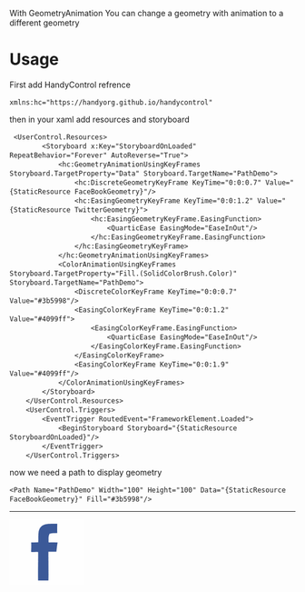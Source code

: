With GeometryAnimation You can change a geometry with animation to a different geometry

# Usage
First add HandyControl refrence
```
xmlns:hc="https://handyorg.github.io/handycontrol"
```
then in your xaml add resources and storyboard
```
 <UserControl.Resources>
        <Storyboard x:Key="StoryboardOnLoaded" RepeatBehavior="Forever" AutoReverse="True">
            <hc:GeometryAnimationUsingKeyFrames Storyboard.TargetProperty="Data" Storyboard.TargetName="PathDemo">
                <hc:DiscreteGeometryKeyFrame KeyTime="0:0:0.7" Value="{StaticResource FaceBookGeometry}"/>
                <hc:EasingGeometryKeyFrame KeyTime="0:0:1.2" Value="{StaticResource TwitterGeometry}">
                    <hc:EasingGeometryKeyFrame.EasingFunction>
                        <QuarticEase EasingMode="EaseInOut"/>
                    </hc:EasingGeometryKeyFrame.EasingFunction>
                </hc:EasingGeometryKeyFrame>
            </hc:GeometryAnimationUsingKeyFrames>
            <ColorAnimationUsingKeyFrames Storyboard.TargetProperty="Fill.(SolidColorBrush.Color)" Storyboard.TargetName="PathDemo">
                <DiscreteColorKeyFrame KeyTime="0:0:0.7" Value="#3b5998"/>
                <EasingColorKeyFrame KeyTime="0:0:1.2" Value="#4099ff">
                    <EasingColorKeyFrame.EasingFunction>
                        <QuarticEase EasingMode="EaseInOut"/>
                    </EasingColorKeyFrame.EasingFunction>
                </EasingColorKeyFrame>
                <EasingColorKeyFrame KeyTime="0:0:1.9" Value="#4099ff"/>
            </ColorAnimationUsingKeyFrames>
        </Storyboard>
    </UserControl.Resources>
    <UserControl.Triggers>
        <EventTrigger RoutedEvent="FrameworkElement.Loaded">
            <BeginStoryboard Storyboard="{StaticResource StoryboardOnLoaded}"/>
        </EventTrigger>
    </UserControl.Triggers>
```
now we need a path to display geometry
```
<Path Name="PathDemo" Width="100" Height="100" Data="{StaticResource FaceBookGeometry}" Fill="#3b5998"/>
```

***
![](https://github.com/HandyOrg/HandyOrgResource/blob/master/HandyControl/Resources/GeometryAnimation.gif)